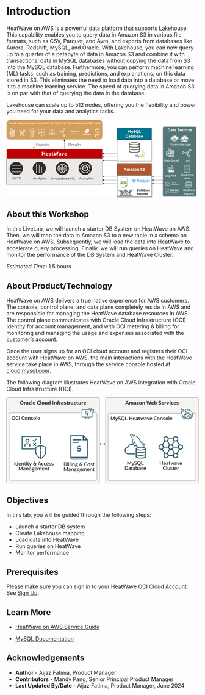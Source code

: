 # Introduction

HeatWave on AWS is a powerful data platform that supports Lakehouse. This capability enables you to query data in Amazon S3 in various file formats, such as CSV, Parquet, and Avro, and exports from databases like Aurora, Redshift, MySQL, and Oracle. With Lakehouse, you can now query up to a quarter of a petabyte of data in Amazon S3 and combine it with transactional data in MySQL databases without copying the data from S3 into the MySQL database. Furthermore, you can perform machine learning (ML) tasks, such as training, predictions, and explanations, on this data stored in S3. This eliminates the need to load data into a database or move it to a machine learning service. The speed of querying data in Amazon S3 is on par with that of querying the data in the database. 

Lakehouse can scale up to 512 nodes, offering you the flexibility and power you need for your data and analytics tasks.


![HeatWave on AWS deployment](./images/hwonaws_lakehouse.png "hw on aws lakehouse")


## About this Workshop

In this LiveLab, we will launch a starter DB System on HeatWave on AWS. Then, we will map the data in Amazon S3 to a new table in a schema on HeatWave on AWS. Subsequently, we will load the data into HeatWave to accelerate query processing. Finally, we will run queries on HeatWave and monitor the performance of the DB System and HeatWave Cluster.

_Estimated Time:_ 1.5 hours

## About Product/Technology

HeatWave on AWS delivers a true native experience for AWS customers. The console, control plane, and data plane completely reside in AWS and are responsible for managing the  HeatWave database resources in AWS. The control plane communicates with Oracle Cloud Infrastructure (OCI) Identity for account management, and with OCI metering & billing for monitoring and managing the usage and expenses associated with the customer’s account.

Once the user signs up for an OCI cloud account and registers their OCI account with HeatWave on AWS, the main interactions with the HeatWave service take place in AWS, through the service console hosted at  [cloud.mysql.com](https://cloud.mysql.com/login).


The following diagram illustrates HeatWave on AWS integration with Oracle Cloud Infrastructure (OCI).

![HeatWave on AWS and OCI Integrationt](./images/mhds-hw-oci-integration.png "mhds hw oci integration")

## Objectives

In this lab, you will be guided through the following steps:

- Launch a starter DB system
- Create Lakehouse mapping
- Load data into HeatWave
- Run queries on HeatWave
- Monitor performance

## Prerequisites

Please make sure you can sign in to your HeatWave OCI Cloud Account. See [Sign Up](https://dev.mysql.com/doc/heatwave-aws/en/heatwave-aws-sign-procedure.html).

## Learn More

- [HeatWave on AWS Service Guide](https://dev.mysql.com/doc/heatwave-aws/en/)

- [MySQL Documentation](https://dev.mysql.com/)

## Acknowledgements

- **Author** - Aijaz Fatima, Product Manager
- **Contributors** - Mandy Pang, Senior Principal Product Manager
- **Last Updated By/Date** - Aijaz Fatima, Product Manager, June 2024
